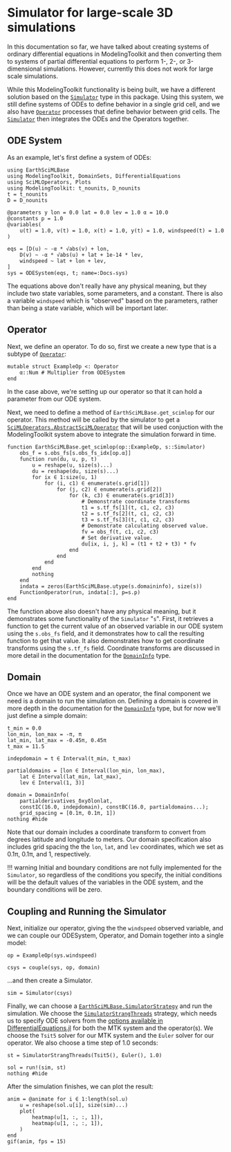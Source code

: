 # Simulator for large-scale 3D simulations

In this documentation so far, we have talked about creating systems of ordinary differential equations in ModelingToolkit and then converting them to systems of partial differential equations to perform 1-, 2-, or 3-dimensional simulations.
However, currently this does not work for large scale simulations.

While this ModelingToolkit functionality is being built, we have a different solution based on the [`Simulator`](@ref) type in this package.
Using this system, we still define systems of ODEs to define behavior in a single grid cell, and we also have [`Operator`](@ref) processes that define behavior between grid cells.
The [`Simulator`](@ref) then integrates the ODEs and the Operators together.

## ODE System

As an example, let's first define a system of ODEs:

```@example sim
using EarthSciMLBase
using ModelingToolkit, DomainSets, DifferentialEquations
using SciMLOperators, Plots
using ModelingToolkit: t_nounits, D_nounits
t = t_nounits
D = D_nounits

@parameters y lon = 0.0 lat = 0.0 lev = 1.0 α = 10.0
@constants p = 1.0
@variables(
    u(t) = 1.0, v(t) = 1.0, x(t) = 1.0, y(t) = 1.0, windspeed(t) = 1.0
)

eqs = [D(u) ~ -α * √abs(v) + lon,
    D(v) ~ -α * √abs(u) + lat + 1e-14 * lev,
    windspeed ~ lat + lon + lev,
]
sys = ODESystem(eqs, t; name=:Docs₊sys)
```

The equations above don't really have any physical meaning, but they include two state variables, some parameters, and a constant. 
There is also a variable `windspeed` which is "observed" based on the parameters, rather than being a state variable, which will be important later.

## Operator

Next, we define an operator. To do so, first we create a new type that is a subtype of [`Operator`](@ref):

```@example sim
mutable struct ExampleOp <: Operator
    α::Num # Multiplier from ODESystem
end
```
In the case above, we're setting up our operator so that it can hold a parameter from our ODE system.

Next, we need to define a method of `EarthSciMLBase.get_scimlop` for our operator. This method will be called by the simulator to get a [`SciMLOperators.AbstractSciMLOperator`](https://docs.sciml.ai/SciMLOperators/stable/interface/) that will be used conjuction with the ModelingToolkit system above to integrate the simulation forward in time.

```@example sim
function EarthSciMLBase.get_scimlop(op::ExampleOp, s::Simulator)
    obs_f = s.obs_fs[s.obs_fs_idx[op.α]]
    function run(du, u, p, t)
        u = reshape(u, size(s)...)
        du = reshape(du, size(s)...)
        for ix ∈ 1:size(u, 1)
            for (i, c1) ∈ enumerate(s.grid[1])
                for (j, c2) ∈ enumerate(s.grid[2])
                    for (k, c3) ∈ enumerate(s.grid[3])
                        # Demonstrate coordinate transforms
                        t1 = s.tf_fs[1](t, c1, c2, c3)
                        t2 = s.tf_fs[2](t, c1, c2, c3)
                        t3 = s.tf_fs[3](t, c1, c2, c3)
                        # Demonstrate calculating observed value.
                        fv = obs_f(t, c1, c2, c3)
                        # Set derivative value.
                        du[ix, i, j, k] = (t1 + t2 + t3) * fv
                    end
                end
            end
        end
        nothing
    end
    indata = zeros(EarthSciMLBase.utype(s.domaininfo), size(s))
    FunctionOperator(run, indata[:], p=s.p)
end
```
The function above also doesn't have any physical meaning, but it demonstrates some functionality of the `Simulator` "`s`".
First, it retrieves a function to get the current value of an observed variable in our
ODE system using the `s.obs_fs` field, and it demonstrates how to call the resulting 
function to get that value.
It also demonstrates how to get coordinate transforms using the `s.tf_fs` field.
Coordinate transforms are discussed in more detail in the documentation for the [`DomainInfo`](@ref) type.

## Domain

Once we have an ODE system and an operator, the final component we need is a domain to run the simulation on.
Defining a domain is covered in more depth in the documentation for the [`DomainInfo`](@ref) type, but for now we'll just define a simple domain:

```@example sim
t_min = 0.0
lon_min, lon_max = -π, π
lat_min, lat_max = -0.45π, 0.45π
t_max = 11.5

indepdomain = t ∈ Interval(t_min, t_max)

partialdomains = [lon ∈ Interval(lon_min, lon_max),
    lat ∈ Interval(lat_min, lat_max),
    lev ∈ Interval(1, 3)]

domain = DomainInfo(
    partialderivatives_δxyδlonlat,
    constIC(16.0, indepdomain), constBC(16.0, partialdomains...);
    grid_spacing = [0.1π, 0.1π, 1])
nothing #hide
```

Note that our domain includes a coordinate transform to convert from degrees latitude and longitude to meters.
Our domain specification also includes grid spacing the the `lon`, `lat`, and `lev`
coordinates, which we set as 0.1π, 0.1π, and 1, respectively.

!!! warning
    Initial and boundary conditions are not fully implemented for the `Simulator`, so regardless
    of the conditions you specify, the initial conditions will be the default values
    of the variables in the ODE system, and the boundary conditions will be zero.

## Coupling and Running the Simulator

Next, initialize our operator, giving the the `windspeed` observed variable, and we can couple our ODESystem, Operator, and Domain together into a single model:

```@example sim
op = ExampleOp(sys.windspeed)

csys = couple(sys, op, domain)
```

...and then create a Simulator.

```@example sim
sim = Simulator(csys)
```

Finally, we can choose a [`EarthSciMLBase.SimulatorStrategy`](@ref) and run the simulation.
We choose the [`SimulatorStrangThreads`](@ref) strategy, which needs us to 
specify ODE solvers from the [options available in DifferentialEquations.jl](https://docs.sciml.ai/DiffEqDocs/stable/solvers/ode_solve/) for both the MTK system and the operator(s).
We choose the `Tsit5` solver for our MTK system and the `Euler` solver for our operator.
We also choose a time step of 1.0 seconds:

```@example sim
st = SimulatorStrangThreads(Tsit5(), Euler(), 1.0)

sol = run!(sim, st)
nothing #hide
```

After the simulation finishes, we can plot the result:

```@example sim
anim = @animate for i ∈ 1:length(sol.u)
    u = reshape(sol.u[i], size(sim)...)
    plot(
        heatmap(u[1, :, :, 1]),
        heatmap(u[1, :, :, 1]),
    )
end
gif(anim, fps = 15)
```